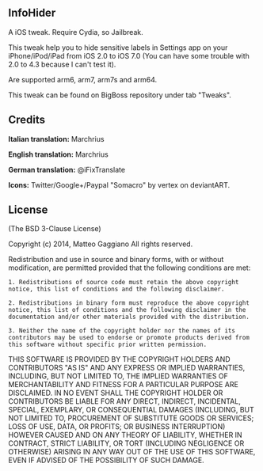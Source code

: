 ## InfoHider

A iOS tweak. Require Cydia, so Jailbreak.

This tweak help you to hide sensitive labels in Settings app on your iPhone/iPod/iPad from iOS 2.0 to iOS 7.0 (You can have some trouble with 2.0 to 4.3 because I can't test it).

Are supported arm6, arm7, arm7s and arm64.

This tweak can be found on BigBoss repository under tab "Tweaks".

## Credits

**Italian translation:** Marchrius

**English translation:** Marchrius

**German  translation:** @iFixTranslate

**Icons:** Twitter/Google+/Paypal "Somacro" by vertex on deviantART.

## License
(The BSD 3-Clause License)

Copyright (c) 2014, Matteo Gaggiano
All rights reserved.

Redistribution and use in source and binary forms, with or without modification, are permitted provided that the following conditions are met:

    1. Redistributions of source code must retain the above copyright notice, this list of conditions and the following disclaimer.

    2. Redistributions in binary form must reproduce the above copyright notice, this list of conditions and the following disclaimer in the documentation and/or other materials provided with the distribution.

    3. Neither the name of the copyright holder nor the names of its contributors may be used to endorse or promote products derived from this software without specific prior written permission.

THIS SOFTWARE IS PROVIDED BY THE COPYRIGHT HOLDERS AND CONTRIBUTORS "AS IS" AND ANY EXPRESS OR IMPLIED WARRANTIES, INCLUDING, BUT NOT LIMITED TO, THE IMPLIED WARRANTIES OF MERCHANTABILITY AND FITNESS FOR A PARTICULAR PURPOSE ARE DISCLAIMED. IN NO EVENT SHALL THE COPYRIGHT HOLDER OR CONTRIBUTORS BE LIABLE FOR ANY DIRECT, INDIRECT, INCIDENTAL, SPECIAL, EXEMPLARY, OR CONSEQUENTIAL DAMAGES (INCLUDING, BUT NOT LIMITED TO, PROCUREMENT OF SUBSTITUTE GOODS OR SERVICES; LOSS OF USE, DATA, OR PROFITS; OR BUSINESS INTERRUPTION) HOWEVER CAUSED AND ON ANY THEORY OF LIABILITY, WHETHER IN CONTRACT, STRICT LIABILITY, OR TORT (INCLUDING NEGLIGENCE OR OTHERWISE) ARISING IN ANY WAY OUT OF THE USE OF THIS SOFTWARE, EVEN IF ADVISED OF THE POSSIBILITY OF SUCH DAMAGE.